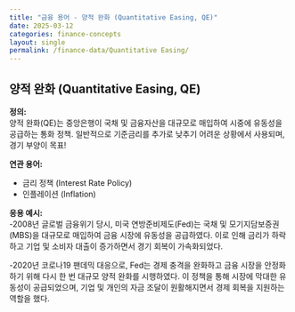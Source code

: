 ```yaml
---
title: "금융 용어 - 양적 완화 (Quantitative Easing, QE)"
date: 2025-03-12
categories: finance-concepts
layout: single
permalink: /finance-data/Quantitative Easing/
---
```


## 양적 완화 (Quantitative Easing, QE)
**정의:**  
양적 완화(QE)는 중앙은행이 국채 및 금융자산을 대규모로 매입하여 시중에 유동성을 공급하는 통화 정책. 
일반적으로 기준금리를 추가로 낮추기 어려운 상황에서 사용되며, 경기 부양이 목표!


**연관 용어:**  
- 금리 정책 (Interest Rate Policy)
- 인플레이션 (Inflation)


**응용 예시:**  
-2008년 글로벌 금융위기 당시, 미국 연방준비제도(Fed)는 국채 및 모기지담보증권(MBS)을 
대규모로 매입하여 금융 시장에 유동성을 공급하였다. 
이로 인해 금리가 하락하고 기업 및 소비자 대출이 증가하면서 경기 회복이 가속화되었다.

-2020년 코로나19 팬데믹 대응으로, 
Fed는 경제 충격을 완화하고 금융 시장을 안정화하기 위해 다시 한 번 대규모 양적 완화를 시행하였다.
이 정책을 통해 시장에 막대한 유동성이 공급되었으며, 
기업 및 개인의 자금 조달이 원활해지면서 경제 회복을 지원하는 역할을 했다.
